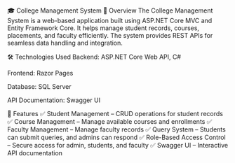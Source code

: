 🎓 College Management System
📌 Overview
The College Management System is a web-based application built using ASP.NET Core MVC and Entity Framework Core. It helps manage student records, courses, placements, and faculty efficiently. The system provides REST APIs for seamless data handling and integration.

🛠️ Technologies Used
Backend: ASP.NET Core Web API, C#

Frontend: Razor Pages

Database: SQL Server

API Documentation: Swagger UI

🎯 Features
✅ Student Management – CRUD operations for student records
✅ Course Management – Manage available courses and enrollments
✅ Faculty Management – Manage faculty records
✅ Query System – Students can submit queries, and admins can respond
✅ Role-Based Access Control – Secure access for admin, students, and faculty
✅ Swagger UI – Interactive API documentation
